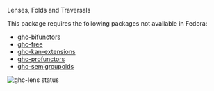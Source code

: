 Lenses, Folds and Traversals

This package requires the following packages not available in Fedora:

* [ghc-bifunctors](../ghc-bifunctors)
* [ghc-free](../ghc-free)
* [ghc-kan-extensions](../ghc-kan-extensions)
* [ghc-profunctors](../ghc-profunctors)
* [ghc-semigroupoids](../ghc-semigroupoids)

![ghc-lens status](https://copr.fedorainfracloud.org/coprs/g/weldr/bdcs-haskell-deps/package/ghc-lens/status_image/last_build.png)
